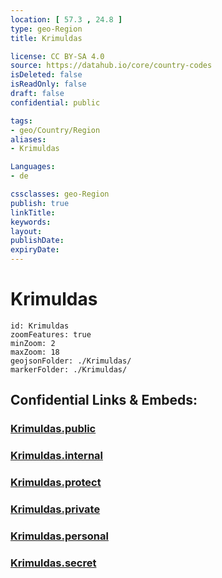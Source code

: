 ```yaml
---
location: [ 57.3 , 24.8 ] 
type: geo-Region
title: Krimuldas

license: CC BY-SA 4.0
source: https://datahub.io/core/country-codes
isDeleted: false
isReadOnly: false
draft: false
confidential: public

tags:
- geo/Country/Region
aliases:
- Krimuldas

Languages:
- de

cssclasses: geo-Region
publish: true
linkTitle: 
keywords: 
layout: 
publishDate: 
expiryDate: 
---
```


# Krimuldas

```leaflet
id: Krimuldas
zoomFeatures: true 
minZoom: 2 
maxZoom: 18
geojsonFolder: ./Krimuldas/
markerFolder: ./Krimuldas/
```


## Confidential Links & Embeds: 

### [Krimuldas.public](/_public/\Earth\Continent\Europe\Europe~North\Latvia\CountiesKrimuldas.public.md) 

### [Krimuldas.internal](/_internal/\Earth\Continent\Europe\Europe~North\Latvia\CountiesKrimuldas.internal.md) 

### [Krimuldas.protect](/_protect/\Earth\Continent\Europe\Europe~North\Latvia\CountiesKrimuldas.protect.md) 

### [Krimuldas.private](/_private/\Earth\Continent\Europe\Europe~North\Latvia\CountiesKrimuldas.private.md) 

### [Krimuldas.personal](/_personal/\Earth\Continent\Europe\Europe~North\Latvia\CountiesKrimuldas.personal.md) 

### [Krimuldas.secret](/_secret/\Earth\Continent\Europe\Europe~North\Latvia\CountiesKrimuldas.secret.md)

